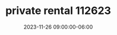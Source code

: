 ---
date: 2023-11-26 09:00:00-06:00
dates: 9:00 am on Nov 26 2023
draft: false
durationMinutes: 600
title: private rental 112623
---